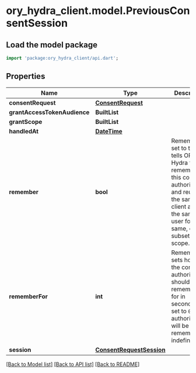 # ory_hydra_client.model.PreviousConsentSession

## Load the model package

```dart
import 'package:ory_hydra_client/api.dart';
```

## Properties

| Name                         | Type                                                  | Description                                                                                                                                                              | Notes      |
| ---------------------------- | ----------------------------------------------------- | ------------------------------------------------------------------------------------------------------------------------------------------------------------------------ | ---------- |
| **consentRequest**           | [**ConsentRequest**](ConsentRequest.md)               |                                                                                                                                                                          | [optional] |
| **grantAccessTokenAudience** | **BuiltList<String>**                                 |                                                                                                                                                                          | [optional] |
| **grantScope**               | **BuiltList<String>**                                 |                                                                                                                                                                          | [optional] |
| **handledAt**                | [**DateTime**](DateTime.md)                           |                                                                                                                                                                          | [optional] |
| **remember**                 | **bool**                                              | Remember, if set to true, tells ORY Hydra to remember this consent authorization and reuse it if the same client asks the same user for the same, or a subset of, scope. | [optional] |
| **rememberFor**              | **int**                                               | RememberFor sets how long the consent authorization should be remembered for in seconds. If set to `0`, the authorization will be remembered indefinitely.               | [optional] |
| **session**                  | [**ConsentRequestSession**](ConsentRequestSession.md) |                                                                                                                                                                          | [optional] |

[[Back to Model list]](../README.md#documentation-for-models) [[Back to API list]](../README.md#documentation-for-api-endpoints) [[Back to README]](../README.md)
